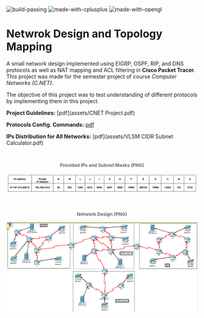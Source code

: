 ![build-passing](https://img.shields.io/badge/Build-passing-success?style=flat-square)
![made-with-cplusplus](https://img.shields.io/badge/Made%20with-C++-informational?style=flat-square)
![made-with-opengl](https://img.shields.io/badge/Made%20with-OpenGL-informational?style=flat-square)

# Netwrok Design and Topology Mapping

A small network design implemented using EIGRP, OSPF, RIP, and DNS protocols as well as NAT mapping and ACL filtering in **Cisco Packet Tracer**. This project was made for the semester project of course _Computer Networks (C.NET)_.

The objective of this project was to test understanding of different protocols by implementing them in this project.

**Project Guidelines:** [pdf](assets/CNET Project.pdf)

**Protocols Config. Commands:** [pdf](assets/protocols_config_commands.pdf)

**IPs Distribution for All Networks:** [pdf](assets/VLSM CIDR Subnet Calculator.pdf)

<br />
<p align="center" style="font-size:12px;color:dimgray;"><strong>Provided IPs and Subnet Masks (PNG)</strong>
</p>
<p align="center">
    <img src="assets/IPs.PNG" alt=""/>
</p>

<br />
<p align="center" style="font-size:12px;color:dimgray;"><strong>Network Design (PNG)</strong>
</p>
<p align="center">
    <img src="assets/Network Design.PNG" alt=""/>
</p>
